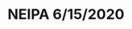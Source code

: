 ---
title: NEIPA 6/15/2020
bjcp_cat: American IPA (14 B)
brew_date: June 13, 2020
type: homebrew_recipe
short_description: 
page_url: /recipes/NEIPA_6_15_2020.html
---